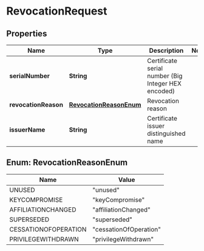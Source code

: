 

# RevocationRequest


## Properties

| Name | Type | Description | Notes |
|------------ | ------------- | ------------- | -------------|
|**serialNumber** | **String** | Certificate serial number (Big Integer HEX encoded) |  |
|**revocationReason** | [**RevocationReasonEnum**](#RevocationReasonEnum) | Revocation reason |  |
|**issuerName** | **String** | Certificate issuer distinguished name |  |



## Enum: RevocationReasonEnum

| Name | Value |
|---- | -----|
| UNUSED | &quot;unused&quot; |
| KEYCOMPROMISE | &quot;keyCompromise&quot; |
| AFFILIATIONCHANGED | &quot;affiliationChanged&quot; |
| SUPERSEDED | &quot;superseded&quot; |
| CESSATIONOFOPERATION | &quot;cessationOfOperation&quot; |
| PRIVILEGEWITHDRAWN | &quot;privilegeWithdrawn&quot; |



